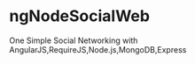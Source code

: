 ngNodeSocialWeb
===============

One Simple Social Networking with AngularJS,RequireJS,Node.js,MongoDB,Express
